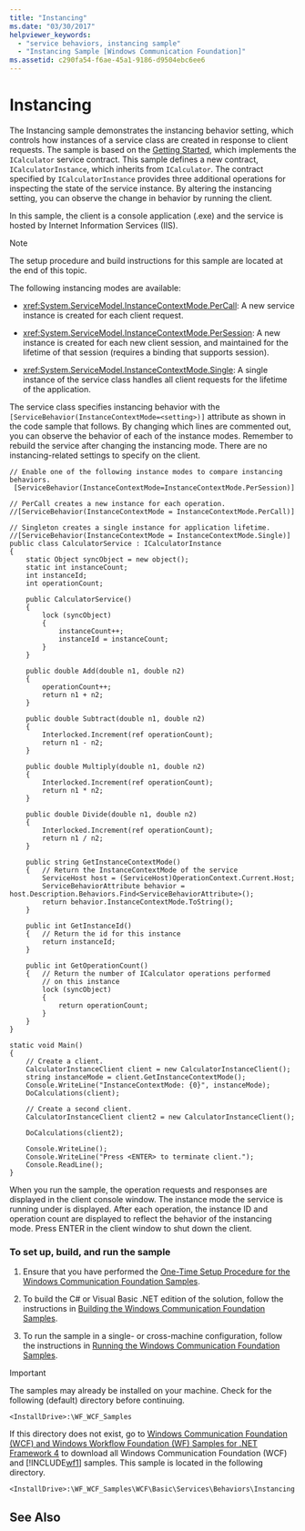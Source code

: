 ```yaml
---
title: "Instancing"
ms.date: "03/30/2017"
helpviewer_keywords: 
  - "service behaviors, instancing sample"
  - "Instancing Sample [Windows Communication Foundation]"
ms.assetid: c290fa54-f6ae-45a1-9186-d9504ebc6ee6
---
```

# Instancing
The Instancing sample demonstrates the instancing behavior setting, which controls how instances of a service class are created in response to client requests. The sample is based on the [Getting Started](../../../../docs/framework/wcf/samples/getting-started-sample.md), which implements the `ICalculator` service contract. This sample defines a new contract, `ICalculatorInstance`, which inherits from `ICalculator`. The contract specified by `ICalculatorInstance` provides three additional operations for inspecting the state of the service instance. By altering the instancing setting, you can observe the change in behavior by running the client.  
  
 In this sample, the client is a console application (.exe) and the service is hosted by Internet Information Services (IIS).  
  
> [!NOTE]
>  The setup procedure and build instructions for this sample are located at the end of this topic.  
  
 The following instancing modes are available:  
  
-   <xref:System.ServiceModel.InstanceContextMode.PerCall>: A new service instance is created for each client request.  
  
-   <xref:System.ServiceModel.InstanceContextMode.PerSession>: A new instance is created for each new client session, and maintained for the lifetime of that session (requires a binding that supports session).  
  
-   <xref:System.ServiceModel.InstanceContextMode.Single>: A single instance of the service class handles all client requests for the lifetime of the application.  
  
 The service class specifies instancing behavior with the `[ServiceBehavior(InstanceContextMode=<setting>)]` attribute as shown in the code sample that follows. By changing which lines are commented out, you can observe the behavior of each of the instance modes. Remember to rebuild the service after changing the instancing mode. There are no instancing-related settings to specify on the client.  
  
```  
// Enable one of the following instance modes to compare instancing behaviors.  
 [ServiceBehavior(InstanceContextMode=InstanceContextMode.PerSession)]  
  
// PerCall creates a new instance for each operation.  
//[ServiceBehavior(InstanceContextMode = InstanceContextMode.PerCall)]  
  
// Singleton creates a single instance for application lifetime.  
//[ServiceBehavior(InstanceContextMode = InstanceContextMode.Single)]  
public class CalculatorService : ICalculatorInstance  
{  
    static Object syncObject = new object();  
    static int instanceCount;  
    int instanceId;  
    int operationCount;  
  
    public CalculatorService()  
    {  
        lock (syncObject)  
        {  
            instanceCount++;  
            instanceId = instanceCount;  
        }  
    }  
  
    public double Add(double n1, double n2)  
    {  
        operationCount++;  
        return n1 + n2;  
    }  
  
    public double Subtract(double n1, double n2)  
    {  
        Interlocked.Increment(ref operationCount);  
        return n1 - n2;  
    }  
  
    public double Multiply(double n1, double n2)  
    {  
        Interlocked.Increment(ref operationCount);  
        return n1 * n2;  
    }  
  
    public double Divide(double n1, double n2)  
    {  
        Interlocked.Increment(ref operationCount);  
        return n1 / n2;  
    }  
  
    public string GetInstanceContextMode()  
    {   // Return the InstanceContextMode of the service  
        ServiceHost host = (ServiceHost)OperationContext.Current.Host;  
        ServiceBehaviorAttribute behavior = host.Description.Behaviors.Find<ServiceBehaviorAttribute>();  
        return behavior.InstanceContextMode.ToString();  
    }  
  
    public int GetInstanceId()  
    {   // Return the id for this instance  
        return instanceId;  
    }  
  
    public int GetOperationCount()  
    {   // Return the number of ICalculator operations performed   
        // on this instance  
        lock (syncObject)  
        {  
            return operationCount;  
        }  
    }  
}  
  
static void Main()  
{  
    // Create a client.  
    CalculatorInstanceClient client = new CalculatorInstanceClient();  
    string instanceMode = client.GetInstanceContextMode();  
    Console.WriteLine("InstanceContextMode: {0}", instanceMode);  
    DoCalculations(client);  
  
    // Create a second client.  
    CalculatorInstanceClient client2 = new CalculatorInstanceClient();  
  
    DoCalculations(client2);  
  
    Console.WriteLine();  
    Console.WriteLine("Press <ENTER> to terminate client.");  
    Console.ReadLine();  
}  
```  
  
 When you run the sample, the operation requests and responses are displayed in the client console window. The instance mode the service is running under is displayed. After each operation, the instance ID and operation count are displayed to reflect the behavior of the instancing mode. Press ENTER in the client window to shut down the client.  
  
### To set up, build, and run the sample  
  
1.  Ensure that you have performed the [One-Time Setup Procedure for the Windows Communication Foundation Samples](../../../../docs/framework/wcf/samples/one-time-setup-procedure-for-the-wcf-samples.md).  
  
2.  To build the C# or Visual Basic .NET edition of the solution, follow the instructions in [Building the Windows Communication Foundation Samples](../../../../docs/framework/wcf/samples/building-the-samples.md).  
  
3.  To run the sample in a single- or cross-machine configuration, follow the instructions in [Running the Windows Communication Foundation Samples](../../../../docs/framework/wcf/samples/running-the-samples.md).  
  
> [!IMPORTANT]
>  The samples may already be installed on your machine. Check for the following (default) directory before continuing.  
>   
>  `<InstallDrive>:\WF_WCF_Samples`  
>   
>  If this directory does not exist, go to [Windows Communication Foundation (WCF) and Windows Workflow Foundation (WF) Samples for .NET Framework 4](http://go.microsoft.com/fwlink/?LinkId=150780) to download all Windows Communication Foundation (WCF) and [!INCLUDE[wf1](../../../../includes/wf1-md.md)] samples. This sample is located in the following directory.  
>   
>  `<InstallDrive>:\WF_WCF_Samples\WCF\Basic\Services\Behaviors\Instancing`  
  
## See Also

